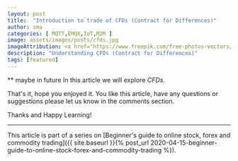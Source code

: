 ```yaml
---
layout: post
title:  "Introduction to trade of CFDs (Contract for Differences)"
author: sma
categories: [ MQTT,EMQX,IoT,M2M ]
image: assets/images/posts/cfds.jpg
imageAttribution: <a href="https://www.freepik.com/free-photos-vectors/hand">Hand photo created by pressfoto - www.freepik.com</a>
description: "Understanding CFDs (Contract for Differences)"
tags: [featured]
---
```



** maybe in future 
In this article we will explore *CFDs*.





That's it, hope you enjoyed it. You like this article, have any questions or suggestions please let us know in the comments section.

Thanks and Happy Learning!

---
This article is part of a series on [Beginner's guide to online stock, forex and commodity trading]({{ site.baseurl }}{% post_url 2020-04-15-beginner-guide-to-online-stock-forex-and-commodity-trading %}).
